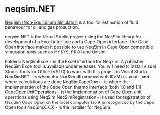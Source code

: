 # neqsim.NET
[NeqSim (Non-Equilibrium Simulator)](https://equinor.github.io/neqsimhome/) is a tool for estimation of fluid behaviour for oil and gas production.

neqsim.NET is the Visual Studio project using the NeqSim library for development of a Excel interface and a Cape-Open interface. The Cape Open interface makes it possible to use NeqSim in Cape Open compatible simulation tools such as HYSYS, PROII and Unisim.

Folders:
NeqSimExcel - is the Excel interface for NeqSim. A published NeqSim Excel tool is available under releases. You will need to install Visual Studio Tools for Office (VSTO) to work with this project in Visual Studio.
NeqSimNET - is where the NeqSim dll (created with IKVM) is used - and where calculations are done
NeqSimCapeOpen - is where the implementation of the Cape Open thermo interface (both 1.0 and 1.1)
CapeOpenUnitOperations - is the implementation of Cape Open unit operations using NeqSim
NeqSimRegistration - is used for registration of NeqSim Cape Open on the local computer (so it is recogniced by the Cape Open tool)
NeqSimX.X.X - is the installer for NeqSim.
